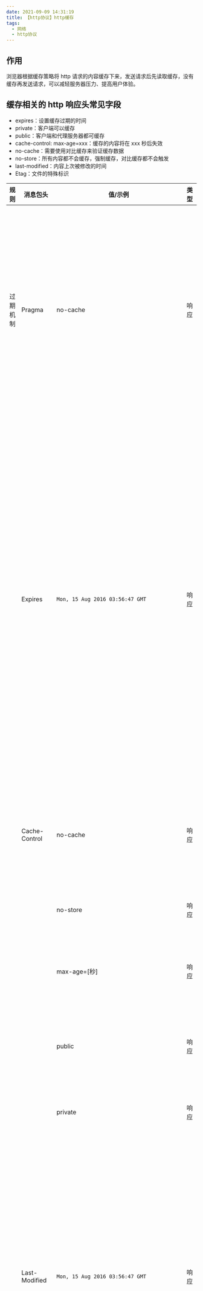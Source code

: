 ```yaml
---
date: 2021-09-09 14:31:19
title: 【http协议】http缓存
tags:
  - 网络
  - http协议
---
```


## 作用

浏览器根据缓存策略将 http 请求的内容缓存下来，发送请求后先读取缓存，没有缓存再发送请求，可以减轻服务器压力、提高用户体验。

## 缓存相关的 http 响应头常见字段

- expires：设置缓存过期的时间
- private：客户端可以缓存
- public：客户端和代理服务器都可缓存
- cache-control: max-age=xxx：缓存的内容将在 xxx 秒后失效
- no-cache：需要使用对比缓存来验证缓存数据
- no-store：所有内容都不会缓存，强制缓存，对比缓存都不会触发
- last-modified：内容上次被修改的时间
- Etag：文件的特殊标识

| 规则     | 消息包头          | 值/示例                            | 类型 | 作用                                                                                                                                                                                                                                                                                                                                                                                                            |
| -------- | ----------------- | ---------------------------------- | ---- | --------------------------------------------------------------------------------------------------------------------------------------------------------------------------------------------------------------------------------------------------------------------------------------------------------------------------------------------------------------------------------------------------------------- |
| 过期机制 | Pragma            | no-cache                           | 响应 | 告诉浏览器忽略资源的缓存副本，每次访问都需要去服务器拉取【http1.0 中存在的字段，在 http1.1 已被抛弃，使用 Cache-Control 替代，但为了做 http 协议的向下兼容，很多网站依旧会带上这个字段】                                                                                                                                                                                                                        |
|          | Expires           | `Mon, 15 Aug 2016 03:56:47 GMT`    | 响应 | 启用缓存和定义缓存时间。告诉浏览器资源缓存过期时间，如果还没过该时间点则不发请求【http1.0 中存在的字段，该字段所定义的缓存时间是相对服务器上的时间而言的，如果客户端上的时间跟服务器上的时间不一致（特别是用户修改了自己电脑的系统时间），那缓存时间可能就没啥意义了。在 HTTP 1.1 版开始，使用 Cache-Control: max-age=秒替代】                                                                                  |
|          | Cache-Control     | no-cache                           | 响应 | 告诉浏览器忽略资源的缓存副本，强制每次请求直接发送给服务器，拉取资源，但不是“不缓存”                                                                                                                                                                                                                                                                                                                            |
|          |                   | no-store                           | 响应 | 强制缓存在任何情况下都不要保留任何副本``                                                                                                                                                                                                                                                                                                                                                                        |
|          |                   | max-age=[秒]                       | 响应 | 指明缓存副本的有效时长，从请求时间开始到过期时间之间的秒数                                                                                                                                                                                                                                                                                                                                                      |
|          |                   | public                             | 响应 | 任何路径的缓存者（本地缓存、代理服务器），可以无条件的缓存改资源                                                                                                                                                                                                                                                                                                                                                |
|          |                   | private                            | 响应 | 只针对单个用户或者实体（不同用户、窗口）缓存资源                                                                                                                                                                                                                                                                                                                                                                |
|          | Last-Modified     | `Mon, 15 Aug 2016 03:56:47 GMT`    | 响应 | 告诉浏览器这个资源最后的修改时间。服务器将资源传递给客户端时，会将资源最后更改的时间以“Last-Modified: GMT”的形式加在实体首部上一起返回给客户端`【只`能精确到秒级，如果某些文件在1秒钟以内，被修改多次的话，它将不能准确标注文件`的修改时间】```                                                                                                                                                                 |
|          | If-Modified-Since | `Mon, 15 Aug 2016 03:56:47 GMT`    | 请求 | 其值为上次响应头的 Last-Modified 值，再次向 web 服务器请求时带上头 If-Modified-Since。web 服务器收到请求后发现有头 If-Modified-Since 则与被请求资源的最后修改时间进行比对。若最后修改时间较新，说明资源又被改动过，则响应整片资源内容（写在响应消息包体内），包括更新 Last-Modified 的值，HTTP 200；若最后修改时间较旧，说明资源无新修改，则响应 HTTP 304(无需包体，节省浏览)，告知浏览器继续使用所保存的 cache |
| 验证机制 | ETag              | "fd56273325a2114818df4f29a628226d" | 响应 | 告诉浏览器当前资源在服务器的唯一标识符（生成规则又服务器决定）                                                                                                                                                                                                                                                                                                                                                  |
|          | If-None-Match     | "fd56273325a2114818df4f29a628226d" | 请求 | 当资源过期时（使用 Cache-Control 标识的 max-age），发现资源具有 Etage 声明，则再次向 web 服务器请求时带上头 If-None-Match（Etag 的值）。web 服务器收到请求后发现有头 If-None-Match 则与被请求资源的相应校验串进行比对，决定返回 200 或 304                                                                                                                                                                      |

### 部分字段的关系和区别

- Cache-Control 和 Expires

Cache-Control 与 Expires 的作用一致，都是指明当前资源的有效期，控制浏览器是否直接从浏览器缓存取数据还是重新发请求到服务器取数据。只不过 Cache-Control 的选择更多，设置更细致，如果同时设置的话，其优先级高于 Expires。

- Last-Modified/ETag 与 Cache-Control/Expires

配置 Last-Modified/ETag 的情况下，浏览器再次访问统一 URI 的资源，还是会发送请求到服务器询问文件是否已经修改，如果没有修改，服务器会只发送一个 304 给浏览器，告诉浏览器直接从自己本地的缓存取数据；如果修改过那就整个数据重新发给浏览器；

Cache-Control/Expires 则不同，如果检测到本地的缓存还是有效的时间范围内，浏览器直接使用本地副本，不会发送任何请求。两者一起使用时，Cache-Control/Expires 的优先级要高于 Last-Modified/ETag。即当本地副本根据 Cache-Control/Expires 发现还在有效期内时，则不会再次发送请求去服务器询问修改时间（Last-Modified）或实体标识（Etag）了。

一般情况下，使用 Cache-Control/Expires 会配合 Last-Modified/ETag 一起使用，因为即使服务器设置缓存时间, 当用户点击“刷新”按钮时，浏览器会忽略缓存继续向服务器发送请求，这时 Last-Modified/ETag 将能够很好利用 304，从而减少响应开销。

- Last-Modified 与 ETag

Last-Modified 与 ETag 是可以一起使用的，服务器会优先验证 ETag，一致的情况下，才会继续比对 Last-Modified，最后才决定是否返回 304。

ETag 的出现是为了解决 Last-Modified 的几个问题：

1. Last-Modified 标注的最后修改只能精确到秒级，如果某些文件在 1 秒钟以内，被修改多次的话，它将不能准确标注文件的新鲜度（过期机制）
2. 如果某些文件会被定期生成，当有时内容并没有任何变化，但 Last-Modified 却改变了，导致文件没法使用缓存
3. 有可能存在服务器没有准确获取文件修改时间，或者与代理服务器时间不一致等情形

Etag 是服务器自动生成或者由开发者生成的对应资源在服务器端的唯一标识符，能够更加准确的控制缓存。

### 关于 ETag 需要注意

Etag 是服务器自动生成或者由开发者生成的对应资源在服务器端的唯一标识符，能够更加准确的控制缓存，但是需要注意的是分布式系统里多台机器间文件的 last-modified 必须保持一致，以免负载均衡到不同机器导致比对失败，Yahoo 建议分布式系统尽量关闭掉 Etag(每台机器生成的 etag 都会不一样，因为除了 last-modified、inode 也很难保持一致)。

Last-Modified/If-Modified-Since 要配合 Cache-Control 使用，Etag/If-None-Match 也要配合 Cache-Control 使用。

## 缓存类型

缓存类型可以分为强制缓存与协商缓存。强制缓存表示有缓存时必须使用缓存；协商缓存根据一系列条件来判断是否可以使用缓存。

强制缓存优先级高于协商缓存

### 强制缓存

强制缓存存在一个问题，该缓存方式优先级高，如果在过期时间内缓存的资源在服务器上更新了，客服端不能及时获取最新的资源。

#### expires

expires 设置的时间是基于服务器时间的。

expires 给浏览器设置了一个绝对时间，当浏览器时间超过这个绝对时间之后，重新向服务器发送请求。

Expires: `Fri, 04 Jan 2019 12:00:00 GMT`

这个方法简单直接，直接设定一个绝对的时间 (当前时间+缓存时间)。但是也存在隐患，例如浏览器当前时间是可以进行更改的，更改之后 expires 设置的绝对时间相对不准确，cache 可能会出现长久不过期或者很快就过期的情况。

#### cache-control: max-age

为了解决 expires 存在的问题，Http1.1 版本中提出了 cache-control: max-age，该字段与 expires 的缓存思路相同，都是设置了一个过期时间，不同的是 max-age 设置的是相对缓存时间开始往后多久，因此不存在受日期不准确情况的影响。

### 协商缓存

协商缓存解决了无法及时获取更新资源的问题。以下两组字段，都可以对资源做标识，由服务器做分析，如果未进行更新，那返回 304 状态码，从缓存中读取资源，否则重新请求资源。

#### last-modify

last-modify 告知了客户端上次修改该资源的时间

浏览器将这个值记录在 if-modify-since 中(浏览器自动记录了该字段信息)，下一次请求相同资源时，与服务器返回的 last-modify 进行比对，如果相等，则表示未修改，响应 304；反之，则表示修改了，响应 200 状态码，并返回数据。

last-modify 以秒为单位进行更新，如果小于该单位高频进行更新的话，不适合采用该方法。

#### ETag

请求该资源成功之后，将返回的 ETag 存入 if-none-match 字段中(浏览器自动记录了该字段信息)，同样在请求资源时传递给服务器，服务器查询该编码对应的资源有无更新，无更新返回 304 状态，更新返回 200 并重新请求。

ETag 是针对某个文件的特殊标识，服务器默认采用 SHA256 算法生成。也可以采用其他方式，保证编码的唯一性即可。

## 缓存优先级

Cache-Control > Expires > ETag > Last-Modified

如果资源需要用到强制缓存，Cache-Control 相对更加安全，协商缓存中利用 ETag 查询更新更加全面。

## 缓存存储位置

### disk cache

存储在硬盘中的缓存，不会随着浏览器的关闭而消失。

当硬盘中的资源被加载时，浏览器会将资源存储在内存（memory cache）中，下次读取直接从 memory cache 中读取。

### memory cache

存储在内存中的缓存，会随着 tab、浏览器的关闭而释放。

当接口状态返回 304 时，资源默认存储在 memory cache 中，当页面关闭后，重新打开需要再次请求。

## 缓存读取顺序

- 先去内存看，如果有，直接加载
- 如果内存没有，择取硬盘获取，如果有直接加载
- 如果硬盘也没有，那么就进行网络请求
- 加载到的资源缓存到硬盘和内存，下次请求可以快速从内存中获取到

## http 状态码 200 和 304

### 200 from memory cache

不访问服务器，直接读缓存，从内存中读取缓存。此时的数据时缓存到内存中的，当关闭进程后，也就是浏览器关闭以后，数据将不存在。

但是这种方式只能缓存派生资源。

### 200 from disk cache

不访问服务器，直接读缓存，从磁盘中读取缓存，当关闭进程时，数据还是存在。

这种方式也只能缓存派生资源

### 304 Not Modified

访问服务器，发现数据没有更新，服务器返回此状态码。然后从缓存中读取数据。

## 用户行为与缓存

| 用户操作     | Expires/Cache-Control                   | Last-Modified/Etag         |
| ------------ | --------------------------------------- | -------------------------- |
| 地址栏回车   | 有效                                    | 有效                       |
| 页面链接跳转 | 有效                                    | 有效                       |
| 新开窗口     | 有效                                    | 有效                       |
| 前进、后退   | 有效                                    | 有效                       |
| F5 刷新      | **无效(BR 重置 max-age=0)**             | 有效                       |
| Ctrl+F5 刷新 | **无效（重置 Cache-Control=no-cache）** | **无效（请求头丢弃该选项** |

## 无法缓存的请求

1. HTTP 信息头中包含 Cache-Control:no-cache，pragma:no-cache（HTTP1.0），或 Cache-Control:max-age=0 等告诉浏览器不用缓存的请求

2. 需要根据 Cookie，认证信息等决定输入内容的动态请求是不能被缓存的

3. 经过 HTTPS 安全加密的请求（有人也经过测试发现，ie 其实在头部加入 Cache-Control：max-age 信息，firefox 在头部加入 Cache-Control:Public 之后，能够对 HTTPS 的资源进行缓存，参考《[HTTPS 的七个误解](http://www.ruanyifeng.com/blog/2011/02/seven_myths_about_https.html)》）

4. POST 请求无法被缓存

5. HTTP 响应头中不包含 Last-Modified/Etag，也不包含 Cache-Control/Expires 的请求无法被缓存

## 参考

[从前端角度理解缓存](https://juejin.cn/post/6844904037326946317)
[浏览器缓存机制详解](https://www.cnblogs.com/slly/p/6732749.html)
